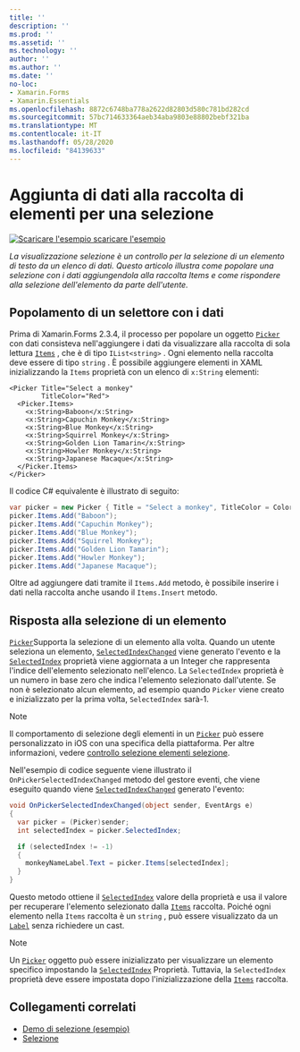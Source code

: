 ```yaml
---
title: ''
description: ''
ms.prod: ''
ms.assetid: ''
ms.technology: ''
author: ''
ms.author: ''
ms.date: ''
no-loc:
- Xamarin.Forms
- Xamarin.Essentials
ms.openlocfilehash: 8872c6748ba778a2622d82803d580c781bd282cd
ms.sourcegitcommit: 57bc714633364aeb34aba9803e88802bebf321ba
ms.translationtype: MT
ms.contentlocale: it-IT
ms.lasthandoff: 05/28/2020
ms.locfileid: "84139633"
---
```

# <a name="adding-data-to-a-pickers-items-collection"></a>Aggiunta di dati alla raccolta di elementi per una selezione

[![Scaricare ](~/media/shared/download.png) l'esempio scaricare l'esempio](https://docs.microsoft.com/samples/xamarin/xamarin-forms-samples/userinterface-pickerdemo)

_La visualizzazione selezione è un controllo per la selezione di un elemento di testo da un elenco di dati. Questo articolo illustra come popolare una selezione con i dati aggiungendola alla raccolta Items e come rispondere alla selezione dell'elemento da parte dell'utente._

## <a name="populating-a-picker-with-data"></a>Popolamento di un selettore con i dati

Prima di Xamarin.Forms 2.3.4, il processo per popolare un oggetto [`Picker`](xref:Xamarin.Forms.Picker) con dati consisteva nell'aggiungere i dati da visualizzare alla raccolta di sola lettura [`Items`](xref:Xamarin.Forms.Picker.Items) , che è di tipo `IList<string>` . Ogni elemento nella raccolta deve essere di tipo `string` . È possibile aggiungere elementi in XAML inizializzando la `Items` proprietà con un elenco di `x:String` elementi:

```xaml
<Picker Title="Select a monkey"
        TitleColor="Red">
  <Picker.Items>
    <x:String>Baboon</x:String>
    <x:String>Capuchin Monkey</x:String>
    <x:String>Blue Monkey</x:String>
    <x:String>Squirrel Monkey</x:String>
    <x:String>Golden Lion Tamarin</x:String>
    <x:String>Howler Monkey</x:String>
    <x:String>Japanese Macaque</x:String>
  </Picker.Items>
</Picker>
```

Il codice C# equivalente è illustrato di seguito:

```csharp
var picker = new Picker { Title = "Select a monkey", TitleColor = Color.Red };
picker.Items.Add("Baboon");
picker.Items.Add("Capuchin Monkey");
picker.Items.Add("Blue Monkey");
picker.Items.Add("Squirrel Monkey");
picker.Items.Add("Golden Lion Tamarin");
picker.Items.Add("Howler Monkey");
picker.Items.Add("Japanese Macaque");
```

Oltre ad aggiungere dati tramite il `Items.Add` metodo, è possibile inserire i dati nella raccolta anche usando il `Items.Insert` metodo.

## <a name="responding-to-item-selection"></a>Risposta alla selezione di un elemento

[`Picker`](xref:Xamarin.Forms.Picker)Supporta la selezione di un elemento alla volta. Quando un utente seleziona un elemento, [`SelectedIndexChanged`](xref:Xamarin.Forms.Picker.SelectedIndexChanged) viene generato l'evento e la [`SelectedIndex`](xref:Xamarin.Forms.Picker.SelectedIndex) proprietà viene aggiornata a un Integer che rappresenta l'indice dell'elemento selezionato nell'elenco. La `SelectedIndex` proprietà è un numero in base zero che indica l'elemento selezionato dall'utente. Se non è selezionato alcun elemento, ad esempio quando `Picker` viene creato e inizializzato per la prima volta, `SelectedIndex` sarà-1.

> [!NOTE]
> Il comportamento di selezione degli elementi in un [`Picker`](xref:Xamarin.Forms.Picker) può essere personalizzato in iOS con una specifica della piattaforma. Per altre informazioni, vedere [controllo selezione elementi selezione](~/xamarin-forms/platform/ios/picker-selection.md).

Nell'esempio di codice seguente viene illustrato il `OnPickerSelectedIndexChanged` metodo del gestore eventi, che viene eseguito quando viene [`SelectedIndexChanged`](xref:Xamarin.Forms.Picker.SelectedIndexChanged) generato l'evento:

```csharp
void OnPickerSelectedIndexChanged(object sender, EventArgs e)
{
  var picker = (Picker)sender;
  int selectedIndex = picker.SelectedIndex;

  if (selectedIndex != -1)
  {
    monkeyNameLabel.Text = picker.Items[selectedIndex];
  }
}
```

Questo metodo ottiene il [`SelectedIndex`](xref:Xamarin.Forms.Picker.SelectedIndex) valore della proprietà e usa il valore per recuperare l'elemento selezionato dalla [`Items`](xref:Xamarin.Forms.Picker.Items) raccolta. Poiché ogni elemento nella `Items` raccolta è un `string` , può essere visualizzato da un [`Label`](xref:Xamarin.Forms.Label) senza richiedere un cast.

> [!NOTE]
> Un [`Picker`](xref:Xamarin.Forms.Picker) oggetto può essere inizializzato per visualizzare un elemento specifico impostando la [`SelectedIndex`](xref:Xamarin.Forms.Picker.SelectedIndex) Proprietà. Tuttavia, la `SelectedIndex` proprietà deve essere impostata dopo l'inizializzazione della [`Items`](xref:Xamarin.Forms.Picker.Items) raccolta.

## <a name="related-links"></a>Collegamenti correlati

- [Demo di selezione (esempio)](https://docs.microsoft.com/samples/xamarin/xamarin-forms-samples/userinterface-pickerdemo)
- [Selezione](xref:Xamarin.Forms.Picker)
